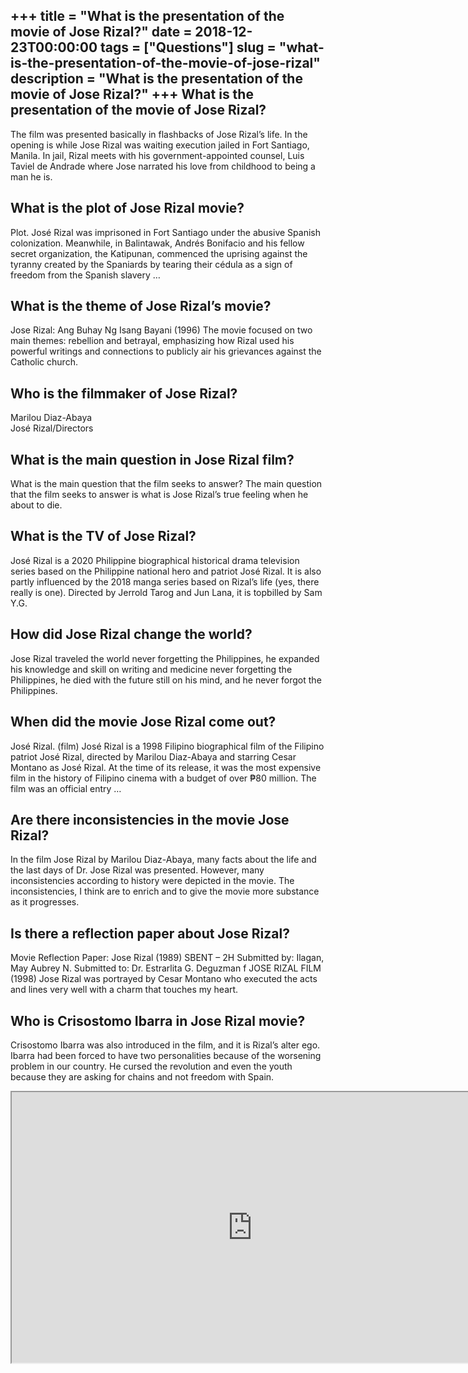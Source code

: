 +++
title = "What is the presentation of the movie of Jose Rizal?"
date = 2018-12-23T00:00:00
tags = ["Questions"]
slug = "what-is-the-presentation-of-the-movie-of-jose-rizal"
description = "What is the presentation of the movie of Jose Rizal?"
+++
What is the presentation of the movie of Jose Rizal?
----------------------------------------------------

The film was presented basically in flashbacks of Jose Rizal’s life. In the opening is while Jose Rizal was waiting execution jailed in Fort Santiago, Manila. In jail, Rizal meets with his government-appointed counsel, Luis Taviel de Andrade where Jose narrated his love from childhood to being a man he is.

What is the plot of Jose Rizal movie?
-------------------------------------

Plot. José Rizal was imprisoned in Fort Santiago under the abusive Spanish colonization. Meanwhile, in Balintawak, Andrés Bonifacio and his fellow secret organization, the Katipunan, commenced the uprising against the tyranny created by the Spaniards by tearing their cédula as a sign of freedom from the Spanish slavery …

What is the theme of Jose Rizal’s movie?
----------------------------------------

Jose Rizal: Ang Buhay Ng Isang Bayani (1996) The movie focused on two main themes: rebellion and betrayal, emphasizing how Rizal used his powerful writings and connections to publicly air his grievances against the Catholic church.

Who is the filmmaker of Jose Rizal?
-----------------------------------

Marilou Diaz-Abaya  
José Rizal/Directors

What is the main question in Jose Rizal film?
---------------------------------------------

What is the main question that the film seeks to answer? The main question that the film seeks to answer is what is Jose Rizal’s true feeling when he about to die.

What is the TV of Jose Rizal?
-----------------------------

José Rizal is a 2020 Philippine biographical historical drama television series based on the Philippine national hero and patriot José Rizal. It is also partly influenced by the 2018 manga series based on Rizal’s life (yes, there really is one). Directed by Jerrold Tarog and Jun Lana, it is topbilled by Sam Y.G.

How did Jose Rizal change the world?
------------------------------------

Jose Rizal traveled the world never forgetting the Philippines, he expanded his knowledge and skill on writing and medicine never forgetting the Philippines, he died with the future still on his mind, and he never forgot the Philippines.

When did the movie Jose Rizal come out?
---------------------------------------

José Rizal. (film) José Rizal is a 1998 Filipino biographical film of the Filipino patriot José Rizal, directed by Marilou Diaz-Abaya and starring Cesar Montano as José Rizal. At the time of its release, it was the most expensive film in the history of Filipino cinema with a budget of over ₱80 million. The film was an official entry …

Are there inconsistencies in the movie Jose Rizal?
--------------------------------------------------

In the film Jose Rizal by Marilou Diaz-Abaya, many facts about the life and the last days of Dr. Jose Rizal was presented. However, many inconsistencies according to history were depicted in the movie. The inconsistencies, I think are to enrich and to give the movie more substance as it progresses.

Is there a reflection paper about Jose Rizal?
---------------------------------------------

Movie Reflection Paper: Jose Rizal (1989) SBENT – 2H Submitted by: Ilagan, May Aubrey N. Submitted to: Dr. Estrarlita G. Deguzman f JOSE RIZAL FILM (1998) Jose Rizal was portrayed by Cesar Montano who executed the acts and lines very well with a charm that touches my heart.

Who is Crisostomo Ibarra in Jose Rizal movie?
---------------------------------------------

Crisostomo Ibarra was also introduced in the film, and it is Rizal’s alter ego. Ibarra had been forced to have two personalities because of the worsening problem in our country. He cursed the revolution and even the youth because they are asking for chains and not freedom with Spain.

<iframe allow="accelerometer; autoplay; clipboard-write; encrypted-media; gyroscope; picture-in-picture" allowfullscreen="" class="__youtube_prefs__  epyt-is-override  no-lazyload" data-no-lazy="1" data-origheight="433" data-origwidth="770" data-skipgform_ajax_framebjll="" height="433" id="_ytid_90509" loading="lazy" src="https://www.youtube.com/embed/2O1dOKwrA50?enablejsapi=1&autoplay=0&cc_load_policy=0&cc_lang_pref=&iv_load_policy=1&loop=0&modestbranding=0&rel=1&fs=1&playsinline=0&autohide=2&theme=dark&color=red&controls=1&" title="YouTube player" width="770"></iframe>